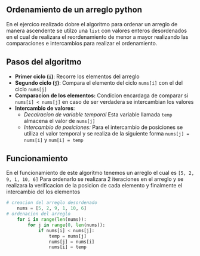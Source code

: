 ## Ordenamiento de un arreglo python
En el ejercico realizado dobre el algoritmo para ordenar un arreglo de manera ascendente se utilzo una `list` con valores enteros desordenados en el cual de realizara el reordenamiento de menor a mayor realizando las comparaciones e intercambios para realizar el ordenamiento.

## Pasos del algoritmo

- **Primer ciclo (`i`)**: Recorre los elementos del arreglo
- **Segundo ciclo (`j`)**: Compara el elemento del ciclo `nums[i]` con el del ciclo `nums[j]` 
- **Comparacion de los elementos:** Condicion encardaga de comparar si `nums[i] < nums[j]` en caso de ser verdadera se intercambian los valores
- **Intercambio de valores**: 
  - *Decalracion de variable temporal* Esta variable llamada `temp` almacena el valor de `nums[j]`
  - *Intercambio de posiciones:* Para el intercambio de posiciones se utiliza el valor temporal y se realiza de la siguiente forma `nums[j] = nums[i]` y `num[i] = temp`

## Funcionamiento
En el funcionamiento de este algoritmo tenemos un arreglo el cual es
`[5, 2, 9, 1, 10, 6]`
Para ordenarlo se realizara 2 iteraciones en el arreglo y se realizara la verificacion de la posicion de cada elemento y finalmente el intercambio del los elementos

```python
# creacion del arreglo desordenado
    nums = [5, 2, 9, 1, 10, 6]
# ordenacion del arreglo
    for i in range(len(nums)):
        for j in range(0, len(nums)):
            if nums[i] < nums[j]:
                temp = nums[j]
                nums[j] = nums[i]
                nums[i] = temp
```